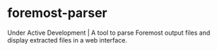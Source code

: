 # foremost-parser
Under Active Development | A tool to parse Foremost output files and display extracted files in a web interface.
